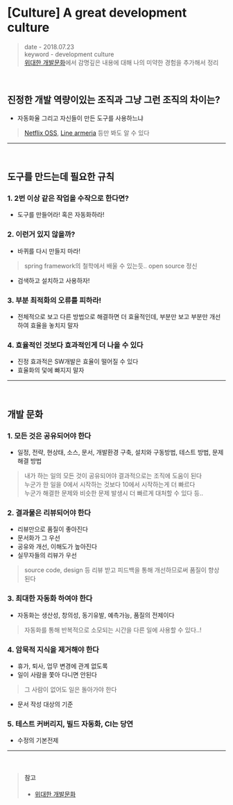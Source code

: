 # [Culture] A great development culture
> date - 2018.07.23  
> keyword - development culture  
> [위대한 개발문화](https://www.slideshare.net/talkwithhani/ss-42297612?next_slideshow=2)에서 감명깊은 내용에 대해 나의 미약한 경험을 추가해서 정리

<br>

## 진정한 개발 역량이있는 조직과 그냥 그런 조직의 차이는?
* 자동화율 그리고 자신들이 만든 도구를 사용하느냐
> [Netflix OSS](https://netflix.github.io/), [Line armeria](https://github.com/line/armeria) 등만 봐도 알 수 있다

---

<br>

## 도구를 만드는데 필요한 규칙 

### 1. 2번 이상 같은 작업을 수작으로 한다면?
* 도구를 만들어라! 혹은 자동화하라!

### 2. 이런거 있지 않을까?
* 바퀴를 다시 만들지 마라!
> spring framework의 철학에서 배울 수 있는듯.. open source 정신
* 검색하고 설치하고 사용하자!

### 3. 부분 최적화의 오류를 피하라!
* 전체적으로 보고 다른 방법으로 해결하면 더 효율적인데, 부분만 보고 부분만 개선하여 효율을 놓치지 말자

### 4. 효율적인 것보다 효과적인게 더 나을 수 있다
* 진정 효과적은 SW개발은 효율이 떨어질 수 있다
* 효율화의 덫에 빠지지 말자

---

<br>

## 개발 문화

### 1. 모든 것은 공유되어야 한다
* 일정, 전략, 현상태, 소스, 문서, 개발환경 구축, 설치와 구동방법, 테스트 방법, 문제 해결 방법
> 내가 하는 일의 모든 것이 공유되어야 결과적으로는 조직에 도움이 된다  
> 누군가 한 일을 0에서 시작하는 것보다 10에서 시작하는게 더 빠르다  
> 누군가 해결한 문제와 비슷한 문제 발생시 더 빠르게 대처할 수 있다 등..

### 2. 결과물은 리뷰되어야 한다
* 리뷰만으로 품질이 좋아진다
* 문서화가 그 우선
* 공유와 개선, 이해도가 높아진다
* 실무자들의 리뷰가 우선
> source code, design 등 리뷰 받고 피드백을 통해 개선하므로써 품질이 향상 된다 

### 3. 최대한 자동화 하여야 한다
* 자동화는 생산성, 창의성, 동기유발, 예측가능, 품질의 전제이다
> 자동화를 통해 반복적으로 소모되는 시간을 다른 일에 사용할 수 있다..!

### 4. 암묵적 지식을 제거해야 한다
* 휴가, 퇴사, 업무 변경에 관계 없도록
* 일이 사람을 쫓아 다니면 안된다
> 그 사람이 없어도 일은 돌아가야 한다
* 문서 작성 대상의 기준


### 5. 테스트 커버리지, 빌드 자동화, CI는 당연
* 수정의 기본전제

---

<br>

> #### 참고
> * [위대한 개발문화](https://www.slideshare.net/talkwithhani/ss-42297612?next_slideshow=2)
